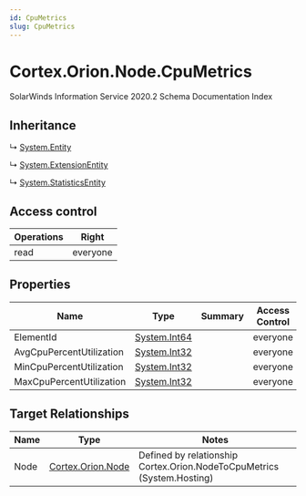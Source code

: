 ```yaml
---
id: CpuMetrics
slug: CpuMetrics
---
```


# Cortex.Orion.Node.CpuMetrics

SolarWinds Information Service 2020.2 Schema Documentation Index

## Inheritance

↳ [System.Entity](./../System/Entity)

↳ [System.ExtensionEntity](./../System/ExtensionEntity)

↳ [System.StatisticsEntity](./../System/StatisticsEntity)

## Access control

| Operations | Right |
| ------ | ------ |
| read | everyone |

## Properties

| Name | Type | Summary | Access Control |
| ------ | ------ | ------ | ------ |
| ElementId | [System.Int64](https://docs.microsoft.com/en-us/dotnet/api/system.int64) |  | everyone |
| AvgCpuPercentUtilization | [System.Int32](https://docs.microsoft.com/en-us/dotnet/api/system.int32) |  | everyone |
| MinCpuPercentUtilization | [System.Int32](https://docs.microsoft.com/en-us/dotnet/api/system.int32) |  | everyone |
| MaxCpuPercentUtilization | [System.Int32](https://docs.microsoft.com/en-us/dotnet/api/system.int32) |  | everyone |

## Target Relationships

| Name | Type | Notes |
| ------ | ------ | ------ |
| Node | [Cortex.Orion.Node](./../Cortex.Orion/Node) | Defined by relationship Cortex.Orion.NodeToCpuMetrics (System.Hosting) |

